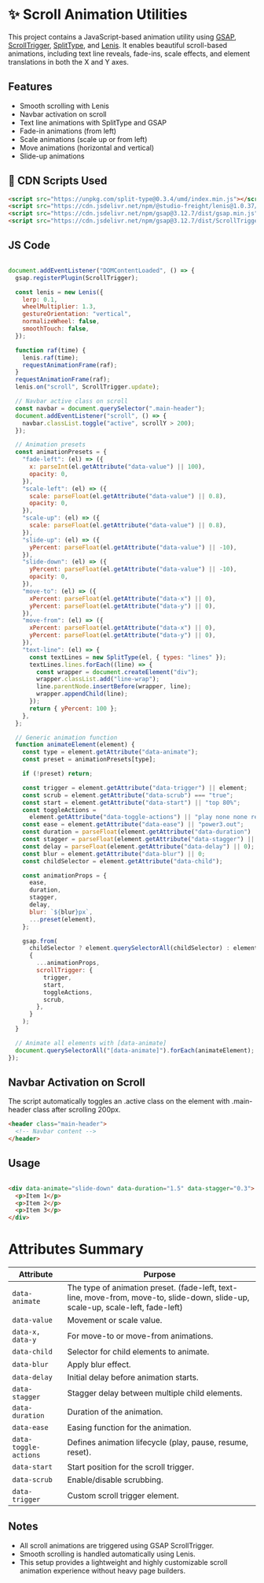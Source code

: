 # ✨ Scroll Animation Utilities

This project contains a JavaScript-based animation utility using [GSAP](https://gsap.com/), [ScrollTrigger](https://gsap.com/docs/v3/Plugins/ScrollTrigger/), [SplitType](https://github.com/lukePeavey/SplitType), and [Lenis](https://github.com/studio-freight/lenis). It enables beautiful scroll-based animations, including text line reveals, fade-ins, scale effects, and element translations in both the X and Y axes.

## Features
- Smooth scrolling with Lenis
- Navbar activation on scroll
- Text line animations with SplitType and GSAP
- Fade-in animations (from left)
- Scale animations (scale up or from left)
- Move animations (horizontal and vertical)
- Slide-up animations

## 🔗 CDN Scripts Used

```html
<script src="https://unpkg.com/split-type@0.3.4/umd/index.min.js"></script>
<script src="https://cdn.jsdelivr.net/npm/@studio-freight/lenis@1.0.37/dist/lenis.min.js"></script>
<script src="https://cdn.jsdelivr.net/npm/gsap@3.12.7/dist/gsap.min.js"></script>
<script src="https://cdn.jsdelivr.net/npm/gsap@3.12.7/dist/ScrollTrigger.min.js"></script>
```
## JS Code

```js

document.addEventListener("DOMContentLoaded", () => {
  gsap.registerPlugin(ScrollTrigger);

  const lenis = new Lenis({
    lerp: 0.1,
    wheelMultiplier: 1.3,
    gestureOrientation: "vertical",
    normalizeWheel: false,
    smoothTouch: false,
  });

  function raf(time) {
    lenis.raf(time);
    requestAnimationFrame(raf);
  }
  requestAnimationFrame(raf);
  lenis.on("scroll", ScrollTrigger.update);

  // Navbar active class on scroll
  const navbar = document.querySelector(".main-header");
  document.addEventListener("scroll", () => {
    navbar.classList.toggle("active", scrollY > 200);
  });

  // Animation presets
  const animationPresets = {
    "fade-left": (el) => ({
      x: parseInt(el.getAttribute("data-value") || 100),
      opacity: 0,
    }),
    "scale-left": (el) => ({
      scale: parseFloat(el.getAttribute("data-value") || 0.8),
      opacity: 0,
    }),
    "scale-up": (el) => ({
      scale: parseFloat(el.getAttribute("data-value") || 0.8),
    }),
    "slide-up": (el) => ({
      yPercent: parseFloat(el.getAttribute("data-value") || -10),
    }),
    "slide-down": (el) => ({
      yPercent: parseFloat(el.getAttribute("data-value") || -10),
      opacity: 0,
    }),
    "move-to": (el) => ({
      xPercent: parseFloat(el.getAttribute("data-x") || 0),
      yPercent: parseFloat(el.getAttribute("data-y") || 0),
    }),
    "move-from": (el) => ({
      xPercent: parseFloat(el.getAttribute("data-x") || 0),
      yPercent: parseFloat(el.getAttribute("data-y") || 0),
    }),
    "text-line": (el) => {
      const textLines = new SplitType(el, { types: "lines" });
      textLines.lines.forEach((line) => {
        const wrapper = document.createElement("div");
        wrapper.classList.add("line-wrap");
        line.parentNode.insertBefore(wrapper, line);
        wrapper.appendChild(line);
      });
      return { yPercent: 100 };
    },
  };

  // Generic animation function
  function animateElement(element) {
    const type = element.getAttribute("data-animate");
    const preset = animationPresets[type];

    if (!preset) return;

    const trigger = element.getAttribute("data-trigger") || element;
    const scrub = element.getAttribute("data-scrub") === "true";
    const start = element.getAttribute("data-start") || "top 80%";
    const toggleActions =
      element.getAttribute("data-toggle-actions") || "play none none reverse";
    const ease = element.getAttribute("data-ease") || "power3.out";
    const duration = parseFloat(element.getAttribute("data-duration") || 1);
    const stagger = parseFloat(element.getAttribute("data-stagger") || 0.3);
    const delay = parseFloat(element.getAttribute("data-delay") || 0);
    const blur = element.getAttribute("data-blur") || 0;
    const childSelector = element.getAttribute("data-child");

    const animationProps = {
      ease,
      duration,
      stagger,
      delay,
      blur: `${blur}px`,
      ...preset(element),
    };

    gsap.from(
      childSelector ? element.querySelectorAll(childSelector) : element,
      {
        ...animationProps,
        scrollTrigger: {
          trigger,
          start,
          toggleActions,
          scrub,
        },
      }
    );
  }

  // Animate all elements with [data-animate]
  document.querySelectorAll("[data-animate]").forEach(animateElement);
});


```

## Navbar Activation on Scroll

The script automatically toggles an .active class on the element with .main-header class after scrolling 200px.

```html
<header class="main-header">
  <!-- Navbar content -->
</header>
```

## Usage
```html

<div data-animate="slide-down" data-duration="1.5" data-stagger="0.3">
  <p>Item 1</p>
  <p>Item 2</p>
  <p>Item 3</p>
</div>

```


# Attributes Summary

| Attribute               | Purpose                                                            |
|--------------------------|-------------------------------------------------------------------|
| `data-animate`         | The type of animation preset. (fade-left,  text-line, move-from, move-to, slide-down, slide-up, scale-up, scale-left, fade-left)                                       |
| `data-value`         | Movement or scale value.                                              |
| `data-x, data-y`         | For move-to or move-from animations.                              |
| `data-child`         | Selector for child elements to animate.                               |
| `data-blur`         | Apply blur effect.                                                     |
| `data-delay`         |  Initial delay before animation starts.                               |
| `data-stagger`         | Stagger delay between multiple child elements.                      |
| `data-duration`         |  Duration of the animation.                                        |
| `data-ease`         | Easing function for the animation.                                     |
| `data-toggle-actions`         | Defines animation lifecycle (play, pause, resume, reset).    |
| `data-start`         | Start position for the scroll trigger.                                |
| `data-scrub`         | Enable/disable scrubbing.                                             |
| `data-trigger`         | Custom scroll trigger element.                                      |


## Notes

- All scroll animations are triggered using GSAP ScrollTrigger.
- Smooth scrolling is handled automatically using Lenis.
- This setup provides a lightweight and highly customizable scroll animation experience without heavy page builders.
